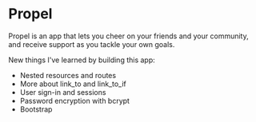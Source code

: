# Propel
Propel is an app that lets you cheer on your friends and your community, and receive support as you tackle your own goals.

New things I've learned by building this app:

- Nested resources and routes
- More about link_to and link_to_if
- User sign-in and sessions
- Password encryption with bcrypt
- Bootstrap
